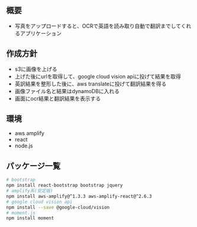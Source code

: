 ## 概要

- 写真をアップロードすると、OCRで英語を読み取り自動で翻訳までしてくれるアプリケーション

## 作成方針

- s3に画像を上げる
- 上げた後にurlを取得して、google cloud vision apiに投げて結果を取得
- 英訳結果を整形した後に、aws translateに投げて翻訳結果を得る
- 画像ファイル名と結果はdynamoDBに入れる
- 画面にocr結果と翻訳結果を表示する

## 環境

- aws amplify
- react
- node.js

## パッケージ一覧
```bash
# bootstrap
npm install react-bootstrap bootstrap jquery
# amplify系(安定版)
npm install aws-amplify@^1.3.3 aws-amplify-react@^2.6.3
# google cloud vision api
npm install --save @google-cloud/vision
# moment.js
npm install moment
```
